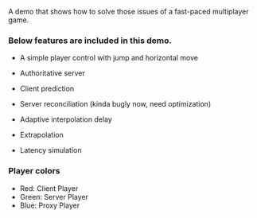 A demo that shows how to solve those issues of a fast-paced multiplayer game.

### Below features are included in this demo.

- A simple player control with jump and horizontal move

- Authoritative server

- Client prediction

- Server reconciliation (kinda bugly now, need optimization)

- Adaptive interpolation delay

- Extrapolation

- Latency simulation

### Player colors

- Red: Client Player
- Green: Server Player
- Blue: Proxy Player
